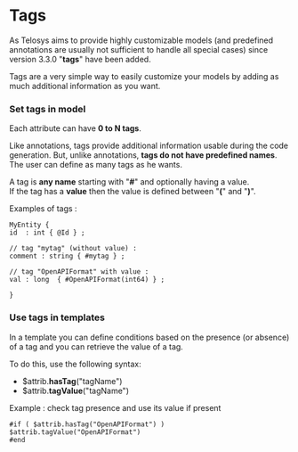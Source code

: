 # Tags

As Telosys aims to provide highly customizable models (and predefined annotations are usually not sufficient to handle all special cases) since version 3.3.0 "**tags**" have been added.

Tags are a very simple way to easily customize your models by adding as much additional information as you want.

### Set tags in model

Each attribute can have **0 to N tags**.&#x20;

Like annotations, tags provide additional information usable during the code generation. But, unlike annotations, **tags do not have predefined names**. The user can define as many tags as he wants.

A tag is **any name** starting with "**#**" and optionally having a value.\
If the tag has a **value** then the value is defined between "**(**" and "**)**".

Examples of tags :

```
MyEntity {
id  : int { @Id } ;

// tag "mytag" (without value) :
comment : string { #mytag } ;

// tag "OpenAPIFormat" with value :
val : long  { #OpenAPIFormat(int64) } ;

}
```



### Use tags in templates

In a template you can define conditions based on the presence (or absence) of a tag and you can retrieve the value of a tag.

To do this, use the following syntax:

* $attrib.**hasTag**("tagName")
* $attrib.**tagValue**("tagName")

Example : check tag presence and use its value if present

```
#if ( $attrib.hasTag("OpenAPIFormat") )  
$attrib.tagValue("OpenAPIFormat")
#end
```
